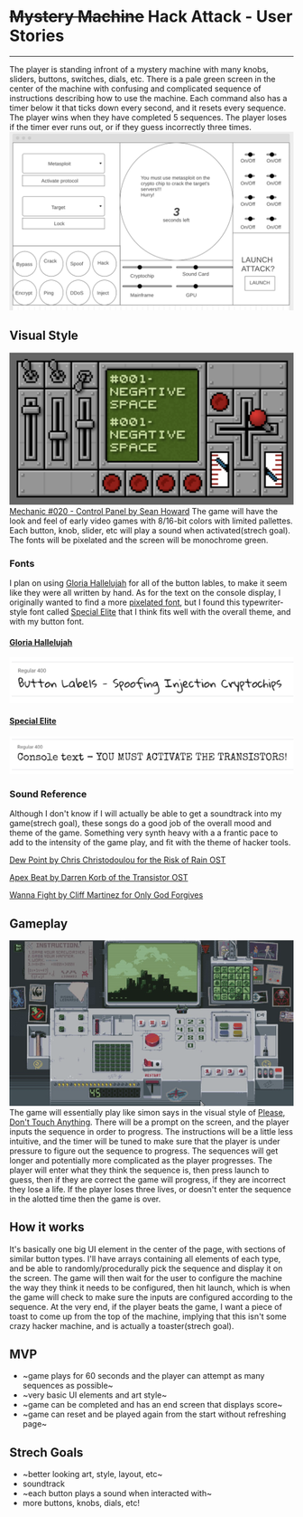 # ~~Mystery Machine~~ Hack Attack - User Stories

---

The player is standing infront of a mystery machine with many knobs, sliders, buttons, switches, dials, etc. There is a pale green screen in the center of the machine with confusing and complicated sequence of instructions describing how to use the machine. Each command also has a timer below it that ticks down every second, and it resets every sequence.  The player wins when they have completed 5 sequences. The player loses if the timer ever runs out, or if they guess incorrectly three times. 
![wireframe](./wireframes/wireframe.png)

## Visual Style

![Visual Style](./wireframes/visualStyle.png)[Mechanic #020 - Control Panel by Sean Howard](http://squidi.net/three/entry.php?id=20)
The game will have the look and feel of early video games with 8/16-bit colors with limited pallettes. Each button, knob, slider, etc will play a sound when activated(strech goal). The fonts will be pixelated and the screen will be monochrome green.

### Fonts

I plan on using [Gloria Hallelujah](https://fonts.google.com/specimen/Gloria+Hallelujah) for all of the button lables, to make it seem like they were all written by hand. As for the text on the console display, I originally wanted to find a more [pixelated font](https://fonts.google.com/specimen/VT323), but I found this typewriter-style font called [Special Elite](https://fonts.google.com/specimen/Special+Elite) that I think fits well with the overall theme, and with my button font. 

#### [Gloria Hallelujah](https://fonts.google.com/specimen/Gloria+Hallelujah)

![gloria.png](./wireframes/gloria.png)

#### [Special Elite](https://fonts.google.com/specimen/Special+Elite)

![specialElite.png](./wireframes/specialElite.png)

### Sound Reference

Although I don't know if I will actually be able to get a soundtrack into my game(strech goal), these songs do a good job of the overall mood and theme of the game. Something very synth heavy with a a frantic pace to add to the intensity of the game play, and fit with the theme of hacker tools. 

[Dew Point by Chris Christodoulou for the Risk of Rain OST](https://www.youtube.com/watch?v=TVyBV_HC8eg)

[Apex Beat by Darren Korb of the Transistor OST](https://www.youtube.com/watch?v=y4o8zJGNFNo)

[Wanna Fight by Cliff Martinez for Only God Forgives](https://www.youtube.com/watch?v=JRHMJ_zzjnA)

## Gameplay

![Please, Don't Touch Anything'](./wireframes/please.png)
The game will essentially play like simon says in the visual style of [Please, Don't Touch Anything](https://fourquarters.itch.io/pdta-ld). There will be a prompt on the screen, and the player inputs the sequence in order to progress. The instructions will be a little less intuitive, and the timer will be tuned to make sure that the player is under pressure to figure out the sequence to progress. The sequences will get longer and potentially more complicated as the player progresses. The player will enter what they think the sequence is, then press launch to guess, then if they are correct the game will progress, if they are incorrect they lose a life. If the player loses three lives, or doesn't enter the sequence in the alotted time then the game is over. 

## How it works

It's basically one big UI element in the center of the page, with sections of similar button types. I'll have arrays containing all elements of each type, and be able to randomly/procedurally pick the sequence and display it on the screen. The game will then wait for the user to configure the machine the way they think it needs to be configured, then hit launch, which is when the game will check to make sure the inputs are configured according to the sequence. At the very end, if the player beats the game, I want a piece of toast to come up from the top of the machine, implying that this isn't some crazy hacker machine, and is actually a toaster(strech goal). 

## MVP

- ~game plays for 60 seconds and the player can attempt as many sequences as possible~
- ~very basic UI elements and art style~
- ~game can be completed and has an end screen that displays score~
- ~game can reset and be played again from the start without refreshing page~

## Strech Goals

- ~better looking art, style, layout, etc~
- soundtrack 
- ~each button plays a sound when interacted with~
- more buttons, knobs, dials, etc!
